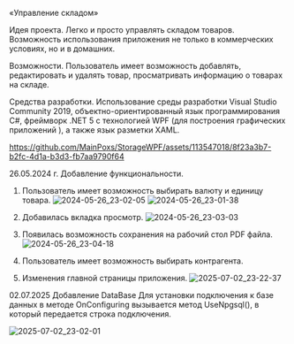 «Управление складом»

Идея проекта.
Легко и просто управлять складом товаров. Возможность использования приложения
не только в коммерческих условиях, но и в домашних.

Возможности.
Пользователь имеет возможность добавлять, редактировать и удалять товар,
просматривать информацию о товарах на складе.

Средства разработки.
Использование среды разработки Visual Studio Community 2019, объектно-ориентированный язык
программирования С#, фреймворк .NET 5 с технологией WPF (для построения графических приложений ),
а также язык разметки XAML.

https://github.com/MainPoxs/StorageWPF/assets/113547018/8f23a3b7-b2fc-4d1a-b3d3-fb7aa9790f64

26.05.2024 г. Добавление функциональности.

1. Пользователь имеет возможность выбирать валюту и единицу товара.
![2024-05-26_23-02-05](https://github.com/MainPoxs/StorageWPF/assets/113547018/351ae3d2-2047-47ab-b43a-0babedec4865)
![2024-05-26_23-01-38](https://github.com/MainPoxs/StorageWPF/assets/113547018/1d2f5177-cc6b-4236-b9c8-4f5647e09a80)

2. Добавилась вкладка просмотр.
![2024-05-26_23-03-03](https://github.com/MainPoxs/StorageWPF/assets/113547018/f7263977-4f0a-4804-8367-b445bccb1cb3)

3. Появилась возможность сохранения на рабочий стол PDF файла.
![2024-05-26_23-04-18](https://github.com/MainPoxs/StorageWPF/assets/113547018/941ecffe-283b-484e-90c6-50c2792346a9)

4. Пользователь имеет возможность выбирать контрагента.
5. Изменения главной страницы приложения.
![2025-07-02_23-22-37](https://github.com/user-attachments/assets/6a3328cc-a73a-4acd-a7bf-37ba6e2f3f5e)   

   
02.07.2025 Добавление DataBase
Для установки подключения к базе данных в методе OnConfiguring вызывается метод UseNpgsql(), в который передается строка
подключения.

![2025-07-02_23-02-01](https://github.com/user-attachments/assets/f25ea610-fa02-4358-b5e7-569d4fbddd2a)
